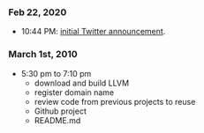 ### Feb 22, 2020
- 10:44 PM: [initial Twitter announcement](https://twitter.com/tmikov/status/1231469792399220736).

### March 1st, 2010
- 5:30 pm to 7:10 pm
    - download and build LLVM
    - register domain name
    - review code from previous projects to reuse
    - Github project
    - README.md

